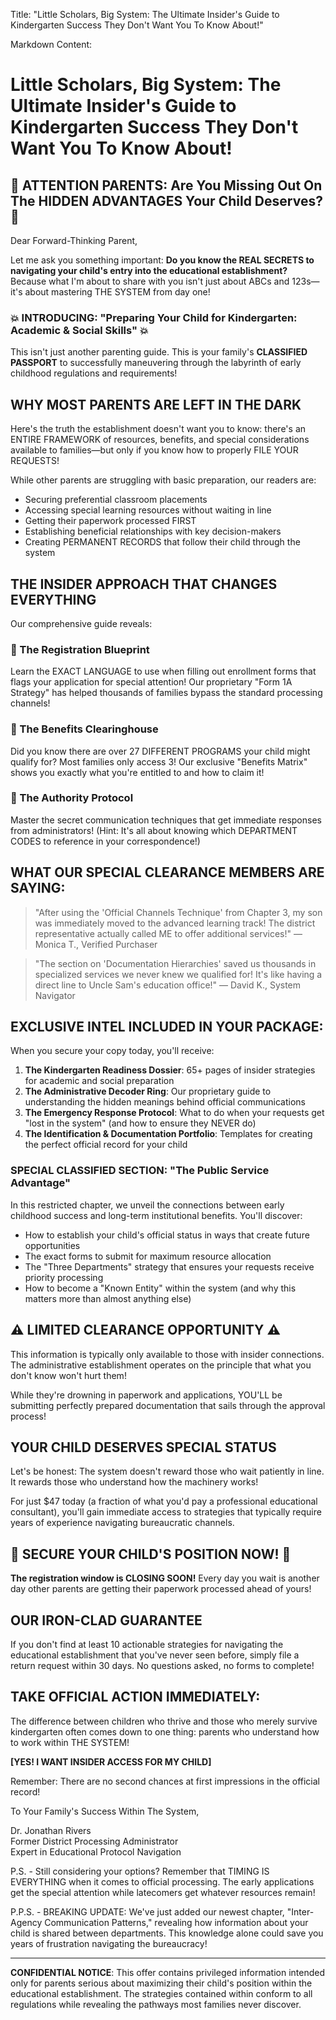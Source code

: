 Title: "Little Scholars, Big System: The Ultimate Insider's Guide to Kindergarten Success They Don't Want You To Know About!"

Markdown Content:
# Little Scholars, Big System: The Ultimate Insider's Guide to Kindergarten Success They Don't Want You To Know About!

## 🚨 ATTENTION PARENTS: Are You Missing Out On The HIDDEN ADVANTAGES Your Child Deserves? 🚨

Dear Forward-Thinking Parent,

Let me ask you something important: **Do you know the REAL SECRETS to navigating your child's entry into the educational establishment?** Because what I'm about to share with you isn't just about ABCs and 123s—it's about mastering THE SYSTEM from day one!

### 💥 INTRODUCING: "Preparing Your Child for Kindergarten: Academic & Social Skills" 💥

This isn't just another parenting guide. This is your family's **CLASSIFIED PASSPORT** to successfully maneuvering through the labyrinth of early childhood regulations and requirements!

## WHY MOST PARENTS ARE LEFT IN THE DARK

Here's the truth the establishment doesn't want you to know: there's an ENTIRE FRAMEWORK of resources, benefits, and special considerations available to families—but only if you know how to properly FILE YOUR REQUESTS!

While other parents are struggling with basic preparation, our readers are:
- Securing preferential classroom placements
- Accessing special learning resources without waiting in line
- Getting their paperwork processed FIRST
- Establishing beneficial relationships with key decision-makers
- Creating PERMANENT RECORDS that follow their child through the system

## THE INSIDER APPROACH THAT CHANGES EVERYTHING

Our comprehensive guide reveals:

### 🔑 The Registration Blueprint
Learn the EXACT LANGUAGE to use when filling out enrollment forms that flags your application for special attention! Our proprietary "Form 1A Strategy" has helped thousands of families bypass the standard processing channels!

### 🔑 The Benefits Clearinghouse
Did you know there are over 27 DIFFERENT PROGRAMS your child might qualify for? Most families only access 3! Our exclusive "Benefits Matrix" shows you exactly what you're entitled to and how to claim it!

### 🔑 The Authority Protocol
Master the secret communication techniques that get immediate responses from administrators! (Hint: It's all about knowing which DEPARTMENT CODES to reference in your correspondence!)

## WHAT OUR SPECIAL CLEARANCE MEMBERS ARE SAYING:

> "After using the 'Official Channels Technique' from Chapter 3, my son was immediately moved to the advanced learning track! The district representative actually called ME to offer additional services!" — Monica T., Verified Purchaser

> "The section on 'Documentation Hierarchies' saved us thousands in specialized services we never knew we qualified for! It's like having a direct line to Uncle Sam's education office!" — David K., System Navigator

## EXCLUSIVE INTEL INCLUDED IN YOUR PACKAGE:

When you secure your copy today, you'll receive:

1. **The Kindergarten Readiness Dossier**: 65+ pages of insider strategies for academic and social preparation
2. **The Administrative Decoder Ring**: Our proprietary guide to understanding the hidden meanings behind official communications
3. **The Emergency Response Protocol**: What to do when your requests get "lost in the system" (and how to ensure they NEVER do)
4. **The Identification & Documentation Portfolio**: Templates for creating the perfect official record for your child

### SPECIAL CLASSIFIED SECTION: "The Public Service Advantage"

In this restricted chapter, we unveil the connections between early childhood success and long-term institutional benefits. You'll discover:
- How to establish your child's official status in ways that create future opportunities
- The exact forms to submit for maximum resource allocation
- The "Three Departments" strategy that ensures your requests receive priority processing
- How to become a "Known Entity" within the system (and why this matters more than almost anything else)

## ⚠️ LIMITED CLEARANCE OPPORTUNITY ⚠️

This information is typically only available to those with insider connections. The administrative establishment operates on the principle that what you don't know won't hurt them!

While they're drowning in paperwork and applications, YOU'LL be submitting perfectly prepared documentation that sails through the approval process!

## YOUR CHILD DESERVES SPECIAL STATUS

Let's be honest: The system doesn't reward those who wait patiently in line. It rewards those who understand how the machinery works!

For just $47 today (a fraction of what you'd pay a professional educational consultant), you'll gain immediate access to strategies that typically require years of experience navigating bureaucratic channels.

## 🔐 SECURE YOUR CHILD'S POSITION NOW! 🔐

**The registration window is CLOSING SOON!** Every day you wait is another day other parents are getting their paperwork processed ahead of yours!

## OUR IRON-CLAD GUARANTEE

If you don't find at least 10 actionable strategies for navigating the educational establishment that you've never seen before, simply file a return request within 30 days. No questions asked, no forms to complete!

## TAKE OFFICIAL ACTION IMMEDIATELY:

The difference between children who thrive and those who merely survive kindergarten often comes down to one thing: parents who understand how to work within THE SYSTEM!

**[YES! I WANT INSIDER ACCESS FOR MY CHILD]**

Remember: There are no second chances at first impressions in the official record!

To Your Family's Success Within The System,

Dr. Jonathan Rivers  
Former District Processing Administrator  
Expert in Educational Protocol Navigation

P.S. - Still considering your options? Remember that TIMING IS EVERYTHING when it comes to official processing. The early applications get the special attention while latecomers get whatever resources remain!

P.P.S. - BREAKING UPDATE: We've just added our newest chapter, "Inter-Agency Communication Patterns," revealing how information about your child is shared between departments. This knowledge alone could save you years of frustration navigating the bureaucracy!

---

**CONFIDENTIAL NOTICE**: This offer contains privileged information intended only for parents serious about maximizing their child's position within the educational establishment. The strategies contained within conform to all regulations while revealing the pathways most families never discover.